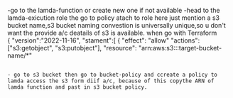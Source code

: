  -go to the lamda-function or create new one if not available                                                            -head to the lamda-exicution role the go to policy atach to role here just mention a s3 bucket name,s3 bucket naming convestion is universally unique,so u don't want the provide a/c deatails of s3 is available.                              when go with Terraform                                                                                                                                                                                                                         
     {                                                                                                                        "version":"2022-11-16",                                                                                                 "stament":[                                                                                                               {                                                                                                                         "effect":  "allow"                                                                                                       "actions":["s3:getobject", "s3:putobject"],                                                                              "resource": "arn:aws:s3:::target-bucket-name/*"
          

                                                                                                                           - go to s3 bucket then go to bucket-policy and ccreate a policy to lamda access the s3 form diif a/c, because of this copythe ARN of lamda function and past in s3 bucket policy. 

